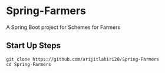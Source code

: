 # Spring-Farmers

A Spring Boot project for Schemes for Farmers

## Start Up Steps

```shell
git clone https://github.com/arijitlahiri20/Spring-Farmers
cd Spring-Farmers
```
